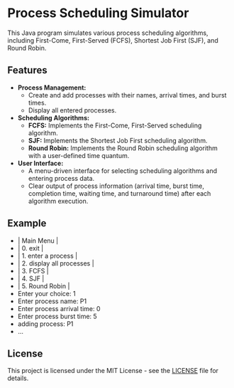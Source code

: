 # Process Scheduling Simulator

This Java program simulates various process scheduling algorithms, including First-Come, First-Served (FCFS), Shortest Job First (SJF), and Round Robin.

## Features

* **Process Management:**
    * Create and add processes with their names, arrival times, and burst times.
    * Display all entered processes.
* **Scheduling Algorithms:**
    * **FCFS:** Implements the First-Come, First-Served scheduling algorithm.
    * **SJF:** Implements the Shortest Job First scheduling algorithm.
    * **Round Robin:** Implements the Round Robin scheduling algorithm with a user-defined time quantum.
* **User Interface:**
    * A menu-driven interface for selecting scheduling algorithms and entering process data.
    * Clear output of process information (arrival time, burst time, completion time, waiting time, and turnaround time) after each algorithm execution.


## Example

* | Main Menu |
* | 0. exit |
* | 1. enter a process |
* | 2. display all processes |
* | 3. FCFS |
* | 4. SJF |
* | 5. Round Robin |
* Enter your choice: 1
* Enter process name: P1
* Enter process arrival time: 0
* Enter process burst time: 5
* adding process: P1
* ...

## License

This project is licensed under the MIT License - see the [LICENSE](LICENSE) file for details.